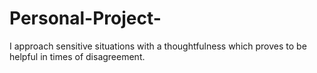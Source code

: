 # Personal-Project-
I approach sensitive situations with a thoughtfulness which proves to be helpful in times of disagreement.

